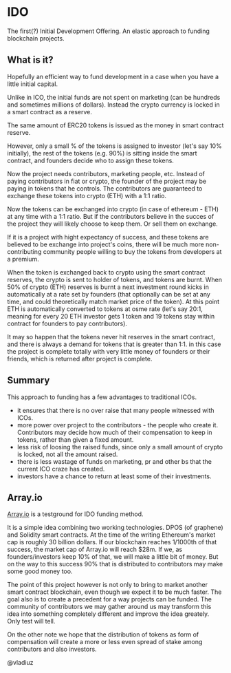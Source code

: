 # IDO

The first(?) Initial Development Offering. An elastic approach to funding blockchain projects.

## What is it?

Hopefully an efficient way to fund development in a case when you have a little initial capital. 

Unlike in ICO, the initial funds are not spent on marketing (can be hundreds and sometimes millions of dollars). Instead the crypto currency is locked in a smart contract as a reserve.

The same amount of ERC20 tokens is issued as the money in smart contract reserve.

However, only a small % of the tokens is assigned to investor (let's say 10% initially), the rest of the tokens (e.g. 90%) is sitting inside the smart contract, and founders decide who to assign these tokens.

Now the project needs contributors, marketing people, etc. Instead of paying contributors in fiat or crypto, the founder of the project may be paying in tokens that he controls. The contributors are guaranteed to exchange these tokens into crypto (ETH) with a 1:1 ratio.

Now the tokens can be exchanged into crypto (in case of ethereum - ETH) at any time with a 1:1 ratio. But if the contributors believe in the succes of the project they will likely choose to keep them. Or sell them on exchange.

If it is a project with hight expectancy of success, and these tokens are believed to be exchange into project's coins, there will be much more non-contributing community people willing to buy the tokens from developers at a premium.

When the token is exchanged back to crypto using the smart contract reserves, the crypto is sent to holder of tokens, and tokens are burnt. When 50% of crypto (ETH) reserves is burnt a next investment round kicks in automatically at a rate set by founders (that optionally can be set at any time, and could theoretically match market price of the token). At this point ETH is automatically converted to tokens at osme rate (let's say 20:1, meaning for every 20 ETH investor gets 1 token and 19 tokens stay within contract for founders to pay contributors).

It may so happen that the tokens never hit reserves in the smart contract, and there is always a demand for tokens that is greater than 1:1. in this case the project is complete totally with very little money of founders or their friends, which is returned after project is complete.

## Summary

This approach to funding has a few advantages to traditional ICOs.

 * it ensures that there is no over raise that many people witnessed with ICOs. 
 * more power over project to the contributors - the people who create it. Contributors may decide how much of their compensation to keep in tokens, rather than given a fixed amount.
 * less risk of loosing the raised funds, since only a small amount of crypto is locked, not all the amount raised.
 * there is less wastage of funds on marketing, pr and other bs that the current ICO craze has created.
 * investors have a chance to return at least some of their investments.

## Array.io

[Array.io](https://array.io/) is a testground for IDO funding method.

It is a simple idea combining two working technologies. DPOS (of graphene) and Solidity smart contracts. At the time of the writing Ethereum's market cap is roughly 30 billion dollars. If our blockchain reaches 1/1000th of that success, the market cap of Array.io will reach $28m. If we, as founders/investors keep 10% of that, we will make a little bit of money. But on the way to this success 90% that is distributed to contributors may make some good money too.

The point of this project however is not only to bring to market another smart contract blockchain, even though we expect it to be much faster. The goal also is to create a precedent for a way projects can be funded. The community of contributors we may gather around us may transform this idea into something completely different and improve the idea greately. Only test will tell.

On the other note we hope that the distribution of tokens as form of compensation will create a more or less even spread of stake among contributors and also investors.

@vladiuz
